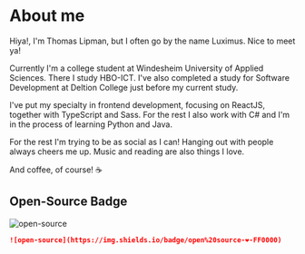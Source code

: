# About me

Hiya!, I'm Thomas Lipman, but I often go by the name Luximus. Nice to meet ya!

Currently I'm a college student at Windesheim University of Applied Sciences. There I study HBO-ICT. I've also completed a study for Software Development at Deltion College just before my current study.

I've put my specialty in frontend development, focusing on ReactJS, together with TypeScript and Sass. For the rest I also work with C# and I'm in the process of learning Python and Java.

For the rest I'm trying to be as social as I can! Hanging out with people always cheers me up. Music and reading are also things I love.

And coffee, of course! ☕


## Open-Source Badge

![open-source](https://img.shields.io/badge/open%20source-❤-FF0000)

```md
![open-source](https://img.shields.io/badge/open%20source-❤-FF0000)
```
